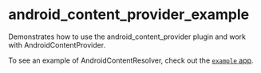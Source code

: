 # android_content_provider_example

Demonstrates how to use the android_content_provider plugin
and work with AndroidContentProvider.

To see an example of AndroidContentResolver, check out the [`example` app](../example/).

